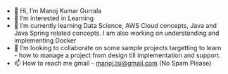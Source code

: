 - 👋 Hi, I’m Manoj Kumar Gurrala
- 👀 I’m interested in Learning
- 🌱 I’m currently learning Data Science, AWS Cloud concepts, Java and Java Spring related concepts. I am also working on understanding and implementing Docker
- 💞️ I’m looking to collaborate on some sample projects targetting to learn - how to manage a project from design till implementation and support.
- 📫 How to reach me gmail - manoj.lsi@gmail.com (No Spam Please)

<!---
gurralamanoj/gurralamanoj is a ✨ special ✨ repository because its `README.md` (this file) appears on your GitHub profile.
You can click the Preview link to take a look at your changes.
--->
